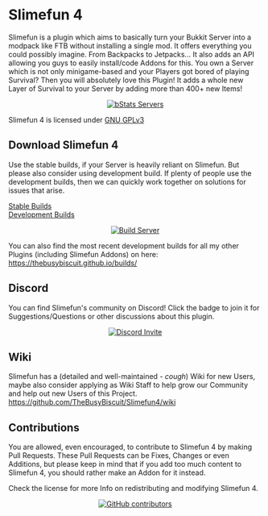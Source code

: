 # Slimefun 4
Slimefun is a plugin which aims to basically turn your Bukkit Server into a modpack like FTB without installing a single mod. It offers everything you could possibly imagine. From Backpacks to Jetpacks...
It also adds an API allowing you guys to easily install/code Addons for this.
You own a Server which is not only minigame-based and your Players got bored of playing Survival?
Then you will absolutely love this Plugin! 
It adds a whole new Layer of Survival to your Server by adding more than 400+ new Items!

<p align="center">
  <a href="https://bstats.org/plugin/bukkit/Slimefun">
    <img alt="bStats Servers" src="https://img.shields.io/bstats/servers/4574?color=%2344AD44&label=Servers%20using%20Slimefun4&logo=https%3A%2F%2Fimg.shields.io%2Fbstats%2Fservers%2F4574%3Fcolor%3D%252344AD44%26label%3DServers%2520using%2520Slimefun%2520right%2520now%26style%3Dfor-the-badge&style=for-the-badge">
  </a>
</p>

Slimefun 4 is licensed under 
[GNU GPLv3](https://github.com/TheBusyBiscuit/Slimefun4/blob/master/LICENSE)

## Download Slimefun 4
Use the stable builds, if your Server is heavily reliant on Slimefun.
But please also consider using development build. If plenty of people use the development builds, then we can quickly work together on solutions for issues that arise.

[Stable Builds](https://thebusybiscuit.github.io/builds/TheBusyBiscuit/Slimefun4/stable/)<br>
[Development Builds](https://thebusybiscuit.github.io/builds/TheBusyBiscuit/Slimefun4/master/)

<p align="center">
  <a href="https://thebusybiscuit.github.io/builds/TheBusyBiscuit/Slimefun4/master/">
    <img src="https://thebusybiscuit.github.io/builds/TheBusyBiscuit/Slimefun4/master/badge.svg" alt="Build Server"/>
  </a>
</p>

You can also find the most recent development builds for all my other Plugins (including Slimefun Addons) on here:
https://thebusybiscuit.github.io/builds/

## Discord
You can find Slimefun's community on Discord!
Click the badge to join it for Suggestions/Questions or other discussions about this plugin.
<p align="center">
  <a href="https://discord.gg/fsD4Bkh">
    <img src="https://img.shields.io/discord/565557184348422174?color=7289DA&label=Discord&style=for-the-badge" alt="Discord Invite"/>
  </a>
</p>

## Wiki
Slimefun has a (detailed and well-maintained - *cough*) Wiki for new Users, maybe also consider
applying as Wiki Staff to help grow our Community and help out new Users of this Project.
https://github.com/TheBusyBiscuit/Slimefun4/wiki


## Contributions
You are allowed, even encouraged, to contribute to Slimefun 4 by making Pull Requests.
These Pull Requests can be Fixes, Changes or even Additions, but please keep in mind that
if you add too much content to Slimefun 4, you should rather make an Addon for it instead.

Check the license for more Info on redistributing and modifying Slimefun 4.

<p align="center">
  <a href="https://github.com/TheBusyBiscuit/Slimefun4/graphs/contributors">
    <img alt="GitHub contributors" src="https://img.shields.io/github/contributors/TheBusyBiscuit/Slimefun4?style=for-the-badge">
  </a>
</p>
